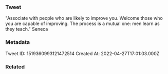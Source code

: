 ### Tweet
"Associate with people who are likely to improve you. Welcome those who you are capable of improving. The process is a mutual one: men learn as they teach." Seneca

### Metadata
Tweet ID: 1519360993121472514
Created At: 2022-04-27T17:01:03.000Z

### Related

